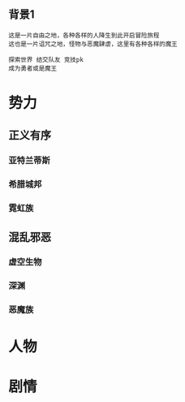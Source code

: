 ## 背景1
```
这是一片自由之地，各种各样的人降生到此开启冒险旅程
这也是一片诅咒之地，怪物与恶魔肆虐，这里有各种各样的魔王

探索世界 结交队友 竞技pk
成为勇者或是魔王
```

# 势力
## 正义有序
### 亚特兰蒂斯
### 希腊城邦
### 霓虹族

## 混乱邪恶
### 虚空生物
### 深渊
### 恶魔族

# 人物

# 剧情